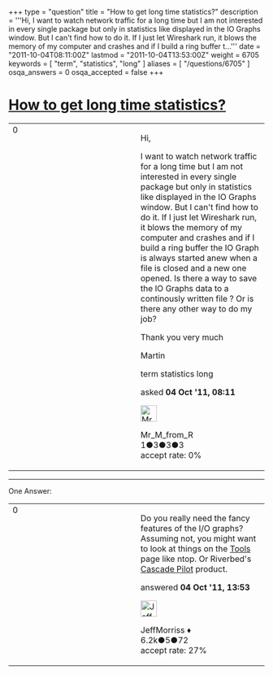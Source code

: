 +++
type = "question"
title = "How to get long time statistics?"
description = '''Hi, I want to watch network traffic for a long time but I am not interested in every single package but only in statistics like displayed in the IO Graphs window. But I can&#x27;t find how to do it. If I just let Wireshark run, it blows the memory of my computer and crashes and if I build a ring buffer t...'''
date = "2011-10-04T08:11:00Z"
lastmod = "2011-10-04T13:53:00Z"
weight = 6705
keywords = [ "term", "statistics", "long" ]
aliases = [ "/questions/6705" ]
osqa_answers = 0
osqa_accepted = false
+++

<div class="headNormal">

# [How to get long time statistics?](/questions/6705/how-to-get-long-time-statistics)

</div>

<div id="main-body">

<div id="askform">

<table id="question-table" style="width:100%;"><colgroup><col style="width: 50%" /><col style="width: 50%" /></colgroup><tbody><tr class="odd"><td style="width: 30px; vertical-align: top"><div class="vote-buttons"><div id="post-6705-score" class="post-score" title="current number of votes">0</div><div id="favorite-count" class="favorite-count"></div></div></td><td><div id="item-right"><div class="question-body"><p>Hi,</p><p>I want to watch network traffic for a long time but I am not interested in every single package but only in statistics like displayed in the IO Graphs window. But I can't find how to do it. If I just let Wireshark run, it blows the memory of my computer and crashes and if I build a ring buffer the IO Graph is always started anew when a file is closed and a new one opened. Is there a way to save the IO Graphs data to a continously written file ? Or is there any other way to do my job?</p><p>Thank you very much</p><p>Martin</p></div><div id="question-tags" class="tags-container tags">term statistics long</div><div id="question-controls" class="post-controls"></div><div class="post-update-info-container"><div class="post-update-info post-update-info-user"><p>asked <strong>04 Oct '11, 08:11</strong></p><img src="https://secure.gravatar.com/avatar/3a8ca29741032bd7a1c89a6204788138?s=32&amp;d=identicon&amp;r=g" class="gravatar" width="32" height="32" alt="Mr_M_from_R&#39;s gravatar image" /><p>Mr_M_from_R<br />
<span class="score" title="1 reputation points">1</span><span title="3 badges"><span class="badge1">●</span><span class="badgecount">3</span></span><span title="3 badges"><span class="silver">●</span><span class="badgecount">3</span></span><span title="3 badges"><span class="bronze">●</span><span class="badgecount">3</span></span><br />
<span class="accept_rate" title="Rate of the user&#39;s accepted answers">accept rate:</span> <span title="Mr_M_from_R has no accepted answers">0%</span></p></div></div><div id="comments-container-6705" class="comments-container"></div><div id="comment-tools-6705" class="comment-tools"></div><div class="clear"></div><div id="comment-6705-form-container" class="comment-form-container"></div><div class="clear"></div></div></td></tr></tbody></table>

------------------------------------------------------------------------

<div class="tabBar">

<span id="sort-top"></span>

<div class="headQuestions">

One Answer:

</div>

</div>

<span id="6723"></span>

<div id="answer-container-6723" class="answer">

<table style="width:100%;"><colgroup><col style="width: 50%" /><col style="width: 50%" /></colgroup><tbody><tr class="odd"><td style="width: 30px; vertical-align: top"><div class="vote-buttons"><div id="post-6723-score" class="post-score" title="current number of votes">0</div></div></td><td><div class="item-right"><div class="answer-body"><p>Do you really need the fancy features of the I/O graphs? Assuming not, you might want to look at things on the <a href="http://wiki.wireshark.org/Tools">Tools</a> page like ntop. Or Riverbed's <a href="http://www.riverbed.com/us/products/cascade/cascade_pilot.php">Cascade Pilot</a> product.</p></div><div class="answer-controls post-controls"></div><div class="post-update-info-container"><div class="post-update-info post-update-info-user"><p>answered <strong>04 Oct '11, 13:53</strong></p><img src="https://secure.gravatar.com/avatar/e0564001bb7deb960d5d9d9c1e0ba074?s=32&amp;d=identicon&amp;r=g" class="gravatar" width="32" height="32" alt="JeffMorriss&#39;s gravatar image" /><p>JeffMorriss ♦<br />
<span class="score" title="6219 reputation points"><span>6.2k</span></span><span title="5 badges"><span class="silver">●</span><span class="badgecount">5</span></span><span title="72 badges"><span class="bronze">●</span><span class="badgecount">72</span></span><br />
<span class="accept_rate" title="Rate of the user&#39;s accepted answers">accept rate:</span> <span title="JeffMorriss has 103 accepted answers">27%</span></p></div></div><div id="comments-container-6723" class="comments-container"></div><div id="comment-tools-6723" class="comment-tools"></div><div class="clear"></div><div id="comment-6723-form-container" class="comment-form-container"></div><div class="clear"></div></div></td></tr></tbody></table>

</div>

<div class="paginator-container-left">

</div>

</div>

</div>

